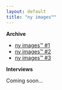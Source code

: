 ```yaml
---
layout: default
title: "ny images™"
---
```


**Archive**

- [ny images™ #1](https://notreyork.github.io/ny_images-02-01-2023/)
- [ny images™ #2](https://notreyork.github.io/ny_images-03-01-2023/)
- [ny images™ #3](https://notreyork.github.io/ny_images-04-01-2023/)

**Interviews**

Coming soon...
